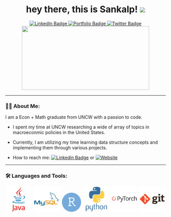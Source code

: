 <h1 align="center">
  hey there, this is Sankalp!
  <img src="https://media.giphy.com/media/hvRJCLFzcasrR4ia7z/giphy.gif" width="30px"/>
</h1>
<div id="badges" align="center">
  <a href="https://www.linkedin.com/in/sankalp-yadav/">
    <img src="https://img.shields.io/badge/LinkedIn-blue?style=for-the-badge&logo=linkedin&logoColor=white" alt="LinkedIn Badge"/>
  </a>
  <a href="https://www.sankalp-yadav.com/">
    <img src="https://img.shields.io/badge/Portfolio-red?style=for-the-badge&logo=about.me&logoColor=white" alt="Portfolio Badge"/>
  </a>
  <a href="https://leetcode.com/revampszn/">
    <img src="https://img.shields.io/badge/Leetcode-black?style=for-the-badge&logo=leetcode&logoColor=white" alt="Twitter Badge"/>
  </a>
</div>

<div align="center">
  <img src="https://media.giphy.com/media/zOvBKUUEERdNm/giphy.gif" width="400" height="200"/>
</div>

---

### :woman_technologist: About Me:

I am a Econ + Math graduate from UNCW with a passion to code.

- I spent my time at UNCW researching a wide of array of topics in macroeconmic policies in the United States.

- Currently, I am utilizing my time learning data structure concepts and implementing them through various projects.

- How to reach me: [![Linkedin Badge](https://img.shields.io/badge/-Sankalp_Yadav-blue?style=flat&logo=Linkedin&logoColor=white)](https://www.linkedin.com/in/sankalp-yadav/) or [![Website](https://img.shields.io/badge/-Website-blue?style=for-the-badge&logo=GoogleChrome&logoColor=white)](https://www.sankalp-yadav.com/)

---

### :hammer_and_wrench: Languages and Tools:

<div align="center">
  <img src="https://github.com/devicons/devicon/blob/master/icons/java/java-original-wordmark.svg" title="Java" alt="Java" width="80" height="80"/>&nbsp;
  <img src="https://github.com/devicons/devicon/blob/master/icons/mysql/mysql-original-wordmark.svg" title="MySQL"  alt="MySQL" width="80" height="80"/>&nbsp;
  <img src="https://github.com/devicons/devicon/blob/master/icons/rstudio/rstudio-plain.svg" title="NodeJS" alt="RStudio" width="60" height="60"/>&nbsp;
  <img src="https://github.com/devicons/devicon/blob/master/icons/python/python-original-wordmark.svg" title="NodeJS" alt="RStudio" width="80" height="80"/>&nbsp;
  <img src="https://github.com/devicons/devicon/blob/master/icons/pytorch/pytorch-original-wordmark.svg" title="NodeJS" alt="RStudio" width="80" height="80"/>&nbsp;  
  <img src="https://github.com/devicons/devicon/blob/master/icons/git/git-original-wordmark.svg" title="Git" **alt="Git" width="80" height="80"/>
</div>

